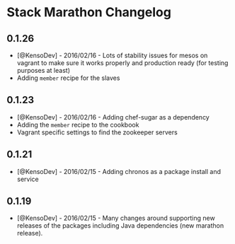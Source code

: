 # Stack Marathon Changelog

## 0.1.26

* [@KensoDev] - 2016/02/16 - Lots of stability issues for mesos on vagrant to
  make sure it works properly and production ready (for testing purposes at
  least)
* Adding `member` recipe for the slaves

## 0.1.23

* [@KensoDev] - 2016/02/16 - Adding chef-sugar as a dependency
* Adding the `member` recipe to the cookbook
* Vagrant specific settings to find the zookeeper servers

## 0.1.21

* [@KensoDev] - 2016/02/15 - Adding chronos as a package install and service

## 0.1.19

* [@KensoDev] - 2016/02/15 - Many changes around supporting new releases of the
  packages including Java dependencies (new marathon release).

